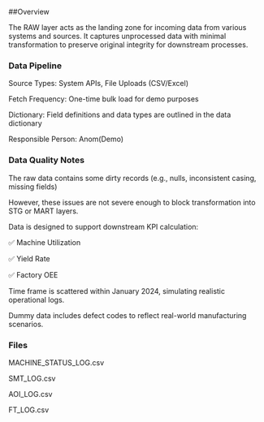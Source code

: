 ##Overview

The RAW layer acts as the landing zone for incoming data from various systems and sources. It captures unprocessed data with minimal transformation to preserve original integrity for downstream processes.

### Data Pipeline

Source Types: System APIs, File Uploads (CSV/Excel)

Fetch Frequency: One-time bulk load for demo purposes

Dictionary: Field definitions and data types are outlined in the data dictionary

Responsible Person: Anom(Demo)


### Data Quality Notes

The raw data contains some dirty records (e.g., nulls, inconsistent casing, missing fields)

However, these issues are not severe enough to block transformation into STG or MART layers.

Data is designed to support downstream KPI calculation:

✅ Machine Utilization

✅ Yield Rate

✅ Factory OEE

Time frame is scattered within January 2024, simulating realistic operational logs.

Dummy data includes defect codes to reflect real-world manufacturing scenarios.

### Files

MACHINE_STATUS_LOG.csv

SMT_LOG.csv

AOI_LOG.csv

FT_LOG.csv